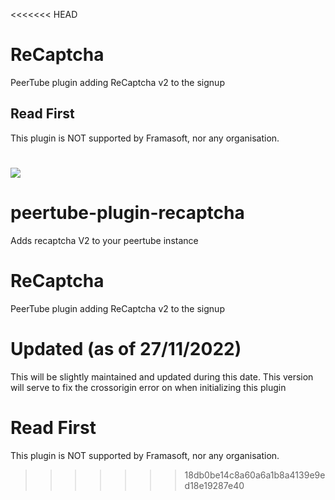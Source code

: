<<<<<<< HEAD
# ReCaptcha

PeerTube plugin adding ReCaptcha v2 to the signup

## Read First

This plugin is NOT supported by Framasoft, nor any organisation.

![](http://lutim.cpy.re/uWR04Q7m.png)
=======
# peertube-plugin-recaptcha
Adds recaptcha V2 to your peertube instance

# ReCaptcha
PeerTube plugin adding ReCaptcha v2 to the signup

# Updated (as of 27/11/2022)
This will be slightly maintained and updated during this date. This version will serve to fix the crossorigin error on when initializing this plugin

# Read First
This plugin is NOT supported by Framasoft, nor any organisation.
>>>>>>> 18db0be14c8a60a6a1b8a4139e9ed18e19287e40
